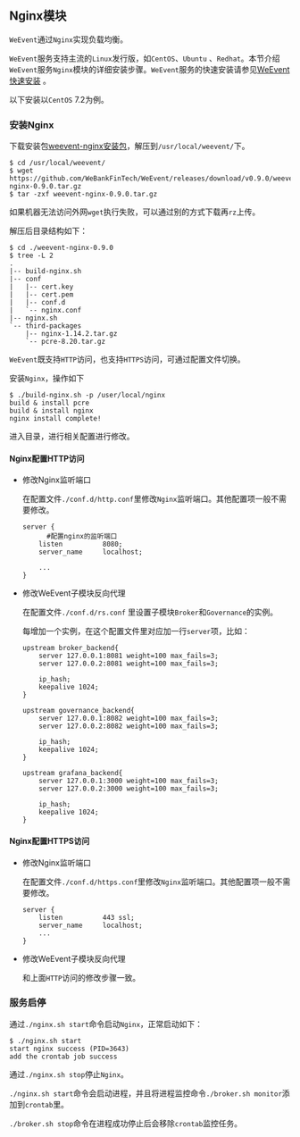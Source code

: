 ## Nginx模块

`WeEvent`通过`Nginx`实现负载均衡。

`WeEvent`服务支持主流的`Linux`发行版，如`CentOS`、`Ubuntu` 、`Redhat`。本节介绍`WeEvent`服务`Nginx`模块的详细安装步骤。`WeEvent`服务的快速安装请参见[WeEvent快速安装](../quickinstall.html) 。

以下安装以`CentOS` 7.2为例。

### 安装Nginx

下载安装包[weevent-nginx安装包](https://github.com/WeBankFinTech/WeEvent/releases/download/v0.9.0/weevent-nginx-0.9.0.tar.gz)，解压到`/usr/local/weevent/`下。 

```shell
$ cd /usr/local/weevent/
$ wget https://github.com/WeBankFinTech/WeEvent/releases/download/v0.9.0/weevent-nginx-0.9.0.tar.gz
$ tar -zxf weevent-nginx-0.9.0.tar.gz
```

如果机器无法访问外网`wget`执行失败，可以通过别的方式下载再`rz`上传。

解压后目录结构如下：

```shell
$ cd ./weevent-nginx-0.9.0
$ tree -L 2
.
|-- build-nginx.sh
|-- conf
|   |-- cert.key
|   |-- cert.pem
|   |-- conf.d
|   `-- nginx.conf
|-- nginx.sh
`-- third-packages
    |-- nginx-1.14.2.tar.gz
    `-- pcre-8.20.tar.gz

```

`WeEvent`既支持`HTTP`访问，也支持`HTTPS`访问，可通过配置文件切换。

安装`Nginx`，操作如下

```shell
$ ./build-nginx.sh -p /user/local/nginx
build & install pcre
build & install nginx
nginx install complete!
```

进入目录，进行相关配置进行修改。

#### Nginx配置HTTP访问

- 修改Nginx监听端口

  在配置文件`./conf.d/http.conf`里修改`Nginx`监听端口。其他配置项一般不需要修改。

  ```nginx
  server {
    	#配置nginx的监听端口
      listen          8080;
      server_name     localhost;
    
      ...
  }
  ```

- 修改WeEvent子模块反向代理

  在配置文件`./conf.d/rs.conf` 里设置子模块`Broker`和`Governance`的实例。

  每增加一个实例，在这个配置文件里对应加一行`server`项，比如：

  ```nginx
  upstream broker_backend{
      server 127.0.0.1:8081 weight=100 max_fails=3;
      server 127.0.0.2:8081 weight=100 max_fails=3;
    
      ip_hash;
      keepalive 1024;
  }

  upstream governance_backend{
      server 127.0.0.1:8082 weight=100 max_fails=3;
      server 127.0.0.2:8082 weight=100 max_fails=3;
    
      ip_hash;
      keepalive 1024;
  }

  upstream grafana_backend{
      server 127.0.0.1:3000 weight=100 max_fails=3;
      server 127.0.0.2:3000 weight=100 max_fails=3;
    
      ip_hash;
      keepalive 1024;
  }
  ```

#### Nginx配置HTTPS访问

- 修改Nginx监听端口

  在配置文件`./conf.d/https.conf`里修改`Nginx`监听端口。其他配置项一般不需要修改。

  ```nginx
  server {
      listen          443 ssl;
      server_name     localhost;
      ...
  }
  ```

- 修改WeEvent子模块反向代理

  和上面`HTTP`访问的修改步骤一致。

### 服务启停

通过`./nginx.sh start`命令启动`Nginx`，正常启动如下：

```shell
$ ./nginx.sh start
start nginx success (PID=3643)
add the crontab job success
```

通过`./nginx.sh stop`停止`Nginx`。

`./nginx.sh start`命令会启动进程，并且将进程监控命令`./broker.sh monitor`添加到`crontab`里。

`./broker.sh stop`命令在进程成功停止后会移除`crontab`监控任务。